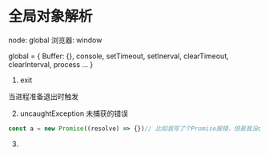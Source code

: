 # 全局对象解析

node: global
浏览器: window

global = {
    Buffer: {},
    console,
    setTimeout,
    setInerval,
    clearTimeout,
    clearInterval,
    process
    ...
}

1. exit

当进程准备退出时触发

2. uncaughtException 
未捕获的错误

```js
const a = new Promise((resolve) => {})// 比如我写了个Promise报错，但是我没catch它，这个时候就会触zuncaughtException这个事件
```

3. 